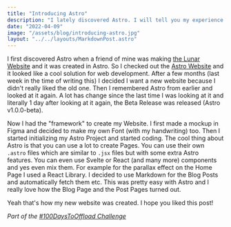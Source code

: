 ```yaml
---
title: "Introducing Astro"
description: "I lately discovered Astro. I will tell you my experience here!"
date: "2022-04-09"
image: "/assets/blog/introducing-astro.jpg"
layout: "../../layouts/MarkdownPost.astro"
---
```


I first discovered Astro when a friend of mine was making [the Lunar Website](https://lunar-theme.github.io) and it was created in Astro. So I checked out the [Astro Website](https://astro.build) and it looked like a cool solution for web development.
After a few months (last week in the time of writing this) I decided I want a new website because I didn't really liked the old one.
Then I remembered Astro from earlier and looked at it again. A lot has change since the last time I was looking at it and literally 1 day after looking at it again, the Beta Release was released (Astro v1.0.0-beta).

Now I had the "framework" to create my Website. I first made a mockup in Figma and decided to make my own Font (with my handwriting) too.
Then I started initializing my Astro Project and started coding.
The cool thing about Astro is that you can use a lot to create Pages. You can use their own `.astro` files which are similar to `.jsx` files but with some extra Astro features.
You can even use Svelte or React (and many more) components and yes even mix them. For example for the parallax effect on the Home Page I used a React Library.
I decided to use Markdown for the Blog Posts and automatically fetch them etc. This was pretty easy with Astro and I really love how the Blog Page and the Post Pages turned out.

Yeah that's how my new website was created. I hope you liked this post!

_Part of the [#100DaysToOffload Challenge](/blog/100DaysToOffload)_
